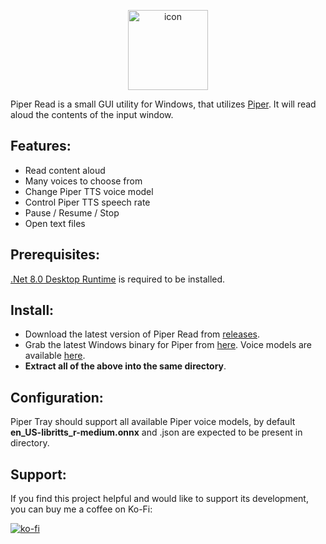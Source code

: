 <p align="center"><img width="128" alt="icon" src="https://github.com/jame25/Piper-Read/assets/13631646/eed14486-eac3-4ed9-8e8e-871be32988bc"></p>

Piper Read is a small GUI utility for Windows, that utilizes [Piper](https://github.com/rhasspy/piper). It will read aloud the contents of the input window.

## Features:
* Read content aloud
* Many voices to choose from
* Change Piper TTS voice model
* Control Piper TTS speech rate
* Pause / Resume / Stop
* Open text files

## Prerequisites:

[.Net 8.0 Desktop Runtime](https://dotnet.microsoft.com/en-us/download/dotnet/8.0) is required to be installed.

## Install:

- Download the latest version of Piper Read from [releases](https://github.com/jame25/Piper-Read/releases/).
- Grab the latest Windows binary for Piper from [here](https://github.com/rhasspy/piper/releases). Voice models are available [here](https://huggingface.co/rhasspy/piper-voices/tree/main).
- <b>Extract all of the above into the same directory</b>.

## Configuration:

Piper Tray should support all available Piper voice models, by default **en_US-libritts_r-medium.onnx** and .json are expected to be present in directory.

## Support:

If you find this project helpful and would like to support its development, you can buy me a coffee on Ko-Fi:

[![ko-fi](https://ko-fi.com/img/githubbutton_sm.svg)](https://ko-fi.com/jame25)
